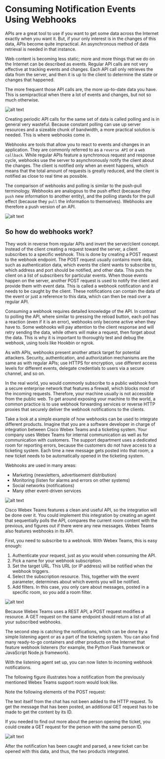 
# Consuming Notification Events Using Webhooks

APIs are a great tool to use if you want to get some data across the Internet exactly when you want it. But, if your only interest is in the changes of this data, APIs become quite impractical. An asynchronous method of data retrieval is needed in that instance.

Web content is becoming less static; more and more things that we do on the Internet can be described as events. Regular API calls are not very effective at tracking events and changes. Each API call only retrieves the data from the server, and then it is up to the client to determine the state or changes that happened.

The more frequent those API calls are, the more up-to-date data you have. This is semipractical when there a lot of events and changes, but not so much otherwise.

![alt text](/DevNet/DEVASC/Images/image-50.png)

Creating periodic API calls for the same set of data is called polling and is in general very wasteful. Because constant polling can use up server resources and a sizeable chunk of bandwidth, a more practical solution is needed. This is where webhooks come in.

Webhooks are tools that allow you to react to events and changes in an application. They are commonly referred to as a `reverse API` or a `web callback`. While regular APIs feature a synchronous request and response cycle, webhooks use the server to asynchronously notify the client about the changes. The client is notified only when an event happens, which means that the total amount of requests is greatly reduced, and the client is notified as close to real time as possible.

The comparison of webhooks and polling is similar to the push-pull terminology. Webhooks are analogous to the push effect (because they `push` new information to another entity), and the polling stands for the pull effect (because they `pull` the information to themselves). Webhooks are therefore a push version of an API.

![alt text](/DevNet/DEVASC/Images/image-51.png)

## So how do webhooks work?

They work in reverse from regular APIs and invert the server/client concept. Instead of the client creating a request toward the server, a client subscribes to a specific webhook. This is done by creating a POST request to the webhook endpoint. The POST request usually contains more data, such as authentication data, which events the client wants to subscribe to, which address and port should be notified, and other data. This puts the client on a list of subscribers for particular events. When those events happen on the server, another POST request is used to notify the client and provide them with event data. This is called a webhook notification and it needs to be caught by the client. These notifications can contain the data of the event or just a reference to this data, which can then be read over a regular API.

Consuming a webhook requires detailed knowledge of the API. In contrast to polling the API, where similar to pressing the reload button, each poll has a reaction (even if it is an error), webhooks only become active when they have to. Some webhooks will pay attention to the client response and will retry sending the data, while others will make a request, then forget about the data. This is why it is important to thoroughly test and debug the webhook, using tools like Hookbin or ngrok.

As with APIs, webhooks present another attack target for potential attackers. Security, authentication, and authorization mechanisms are the same as with regular APIs; use HTTPS for encryption, use different access levels for different events, delegate credentials to users via a secure channel, and so on.

In the real world, you would commonly subscribe to a public webhook from a secure enterprise network that features a firewall, which blocks most of the incoming requests. Therefore, your machine usually is not accessible from the public web. To get around exposing your machine to the world, a common practice is to use webhook forwarding services or reverse HTTP proxies that securely deliver the webhook notifications to the clients.

Take a look at a simple example of how webhooks can be used to integrate different products. Imagine that you are a software developer in charge of integration between Cisco Webex Teams and a ticketing system. Your company uses Webex Teams for internal communication as well as for communication with customers. The support department uses a dedicated room for reporting errors, because the customers do not have access to a ticketing system. Each time a new message gets posted into that room, a new ticket needs to be automatically opened in the ticketing system.

Webhooks are used in many areas:

- Marketing (newsletters, advertisement distribution)
- Monitoring (listen for alarms and errors on other systems)
- Social networks (notifications)
- Many other event-driven services

![alt text](/DevNet/DEVASC/Images/image-52.png)

Cisco Webex Teams features a clean and useful API, so the integration will be done over it. You could implement this integration by creating an agent that sequentially polls the API, compares the current room content with the previous, and figures out if there were any new messages. Webex Teams also features webhooks in its API.

First, you need to subscribe to a webhook. With Webex Teams, this is easy enough:

1. Authenticate your request, just as you would when consuming the API.
2. Pick a name for your webhook subscription.
3. Set the target URL. This URL (or IP address) will be notified when the webhook triggers.
4. Select the subscription resource. This, together with the event parameter, determines about which events you will be notified.
5. Add filters. In this case, you only care about messages, posted in a specific room, so you add a room filter.

![alt text](/DevNet/DEVASC/Images/image-53.png)

Because Webex Teams uses a REST API, a POST request modifies a resource. A GET request on the same endpoint should return a list of all your subscribed webhooks.

The second step is catching the notifications, which can be done by a simple listening agent or as a part of the ticketing system. You can also find many ready-to-go containers and other products on the Internet that feature webhook listeners (for example, the Python Flask framework or JavaScript Node.js framework).

With the listening agent set up, you can now listen to incoming webhook notifications.

The following figure illustrates how a notification from the previously mentioned Webex Teams support room would look like.

Note the following elements of the POST request:

The text itself from the chat has not been added to the HTTP request. To get the message that has been posted, an additional GET request has to be made to get the content by its ID.

If you needed to find out more about the person opening the ticket, you could create a GET request for the person with the same person ID.

![alt text](/DevNet/DEVASC/Images/image-54.png)

After the notification has been caught and parsed, a new ticket can be opened with this data, and thus, the two products integrated.
